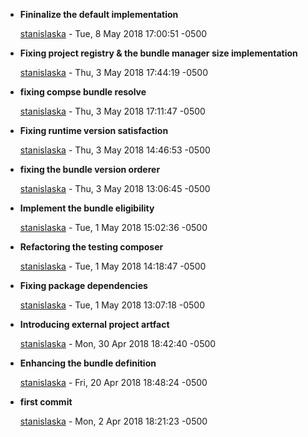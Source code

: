 
* __Fininalize the default implementation__

    [stanislaska](mailto:koffi.ass@gmail.com) - Tue, 8 May 2018 17:00:51 -0500
    
    

* __Fixing project registry &amp; the bundle manager size implementation__

    [stanislaska](mailto:koffi.ass@gmail.com) - Thu, 3 May 2018 17:44:19 -0500
    
    

* __fixing compse bundle resolve__

    [stanislaska](mailto:koffi.ass@gmail.com) - Thu, 3 May 2018 17:11:47 -0500
    
    

* __Fixing runtime version satisfaction__

    [stanislaska](mailto:koffi.ass@gmail.com) - Thu, 3 May 2018 14:46:53 -0500
    
    

* __fixing the bundle version orderer__

    [stanislaska](mailto:koffi.ass@gmail.com) - Thu, 3 May 2018 13:06:45 -0500
    
    

* __Implement the bundle eligibility__

    [stanislaska](mailto:koffi.ass@gmail.com) - Tue, 1 May 2018 15:02:36 -0500
    
    

* __Refactoring the testing composer__

    [stanislaska](mailto:koffi.ass@gmail.com) - Tue, 1 May 2018 14:18:47 -0500
    
    

* __Fixing package dependencies__

    [stanislaska](mailto:koffi.ass@gmail.com) - Tue, 1 May 2018 13:07:18 -0500
    
    

* __Introducing external project artfact__

    [stanislaska](mailto:koffi.ass@gmail.com) - Mon, 30 Apr 2018 18:42:40 -0500
    
    

* __Enhancing the bundle definition__

    [stanislaska](mailto:koffi.ass@gmail.com) - Fri, 20 Apr 2018 18:48:24 -0500
    
    

* __first commit__

    [stanislaska](mailto:koffi.ass@gmail.com) - Mon, 2 Apr 2018 18:21:23 -0500
    
    


